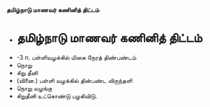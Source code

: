 **தமிழ்நாடு மாணவர் கணினித் திட்டம்**
- # தமிழ்நாடு மாணவர் கணினித் திட்டம்
- -3 n. பள்ளிவழக்கில் மிகை நேரத் திண்பண்டம்
- நொறு
- சிறு தீனி
- (வினை.) பள்ளி வழக்கில் தின்பண்ட விருந்தளி
- நொறு வழங்கு
- சிறுதீனி உட்கொண்டு பழகிவிடு.

